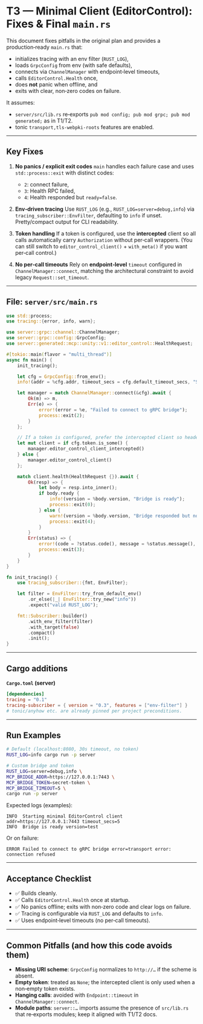 # T3 — Minimal Client (EditorControl): Fixes & Final `main.rs`

This document fixes pitfalls in the original plan and provides a production‑ready `main.rs` that:

* initializes tracing with an env filter (`RUST_LOG`),
* loads `GrpcConfig` from env (with safe defaults),
* connects via `ChannelManager` with endpoint‑level timeouts,
* calls `EditorControl.Health` once,
* does **not** panic when offline, and
* exits with clear, non‑zero codes on failure.

It assumes:

* `server/src/lib.rs` re‑exports `pub mod config; pub mod grpc; pub mod generated;` as in T1/T2.
* tonic `transport,tls-webpki-roots` features are enabled.

---

## Key Fixes

1. **No panics / explicit exit codes**
   `main` handles each failure case and uses `std::process::exit` with distinct codes:

   * `2`: connect failure,
   * `3`: Health RPC failed,
   * `4`: Health responded but `ready=false`.

2. **Env‑driven tracing**
   Use `RUST_LOG` (e.g., `RUST_LOG=server=debug,info`) via `tracing_subscriber::EnvFilter`, defaulting to `info` if unset. Pretty/compact output for CLI readability.

3. **Token handling**
   If a token is configured, use the **intercepted** client so all calls automatically carry `Authorization` without per‑call wrappers. (You can still switch to `editor_control_client()` + `with_meta()` if you want per‑call control.)

4. **No per‑call timeouts**
   Rely on **endpoint‑level** `timeout` configured in `ChannelManager::connect`, matching the architectural constraint to avoid legacy `Request::set_timeout`.

---

## File: `server/src/main.rs`

```rust
use std::process;
use tracing::{error, info, warn};

use server::grpc::channel::ChannelManager;
use server::grpc::config::GrpcConfig;
use server::generated::mcp::unity::v1::editor_control::HealthRequest;

#[tokio::main(flavor = "multi_thread")]
async fn main() {
    init_tracing();

    let cfg = GrpcConfig::from_env();
    info!(addr = %cfg.addr, timeout_secs = cfg.default_timeout_secs, "Starting minimal EditorControl client");

    let manager = match ChannelManager::connect(&cfg).await {
        Ok(m) => m,
        Err(e) => {
            error!(error = %e, "Failed to connect to gRPC bridge");
            process::exit(2);
        }
    };

    // If a token is configured, prefer the intercepted client so headers are auto‑injected.
    let mut client = if cfg.token.is_some() {
        manager.editor_control_client_intercepted()
    } else {
        manager.editor_control_client()
    };

    match client.health(HealthRequest {}).await {
        Ok(resp) => {
            let body = resp.into_inner();
            if body.ready {
                info!(version = %body.version, "Bridge is ready");
                process::exit(0);
            } else {
                warn!(version = %body.version, "Bridge responded but not ready");
                process::exit(4);
            }
        }
        Err(status) => {
            error!(code = ?status.code(), message = %status.message(), "Health RPC failed");
            process::exit(3);
        }
    }
}

fn init_tracing() {
    use tracing_subscriber::{fmt, EnvFilter};

    let filter = EnvFilter::try_from_default_env()
        .or_else(|_| EnvFilter::try_new("info"))
        .expect("valid RUST_LOG");

    fmt::Subscriber::builder()
        .with_env_filter(filter)
        .with_target(false)
        .compact()
        .init();
}
```

---

## Cargo additions

**`Cargo.toml` (server)**

```toml
[dependencies]
tracing = "0.1"
tracing-subscriber = { version = "0.3", features = ["env-filter"] }
# tonic/anyhow etc. are already pinned per project preconditions.
```

---

## Run Examples

```bash
# Default (localhost:8080, 30s timeout, no token)
RUST_LOG=info cargo run -p server

# Custom bridge and token
RUST_LOG=server=debug,info \
MCP_BRIDGE_ADDR=https://127.0.0.1:7443 \
MCP_BRIDGE_TOKEN=secret-token \
MCP_BRIDGE_TIMEOUT=5 \
cargo run -p server
```

Expected logs (examples):

```
INFO  Starting minimal EditorControl client addr=https://127.0.0.1:7443 timeout_secs=5
INFO  Bridge is ready version=test
```

Or on failure:

```
ERROR Failed to connect to gRPC bridge error=transport error: connection refused
```

---

## Acceptance Checklist

* ✅ Builds cleanly.
* ✅ Calls `EditorControl.Health` once at startup.
* ✅ No panics offline; exits with non‑zero code and clear logs on failure.
* ✅ Tracing is configurable via `RUST_LOG` and defaults to `info`.
* ✅ Uses endpoint‑level timeouts (no per‑call timeouts).

---

## Common Pitfalls (and how this code avoids them)

* **Missing URI scheme**: `GrpcConfig` normalizes to `http://…` if the scheme is absent.
* **Empty token**: treated as `None`; the intercepted client is only used when a non‑empty token exists.
* **Hanging calls**: avoided with `Endpoint::timeout` in `ChannelManager::connect`.
* **Module paths**: `server::…` imports assume the presence of `src/lib.rs` that re‑exports modules; keep it aligned with T1/T2 docs.